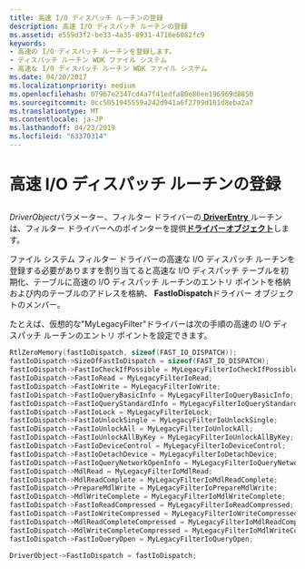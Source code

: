 ```yaml
---
title: 高速 I/O ディスパッチ ルーチンの登録
description: 高速 I/O ディスパッチ ルーチンの登録
ms.assetid: e559d3f2-be33-4a35-8931-4716e6082fc9
keywords:
- 高速の I/O ディスパッチ ルーチンを登録します。
- ディスパッチ ルーチン WDK ファイル システム
- 高速な I/O ディスパッチ ルーチン WDK ファイル システム
ms.date: 04/20/2017
ms.localizationpriority: medium
ms.openlocfilehash: 07967e2347cd4a7f41edfa80e80ee196969d8850
ms.sourcegitcommit: 0cc5051945559a242d941a6f2799d161d8eba2a7
ms.translationtype: MT
ms.contentlocale: ja-JP
ms.lasthandoff: 04/23/2019
ms.locfileid: "63370314"
---
```

# <a name="registering-fast-io-dispatch-routines"></a>高速 I/O ディスパッチ ルーチンの登録


## <span id="ddk_registering_fast_io_dispatch_routines_if"></span><span id="DDK_REGISTERING_FAST_IO_DISPATCH_ROUTINES_IF"></span>


*DriverObject*パラメーター、フィルター ドライバーの[ **DriverEntry** ](https://msdn.microsoft.com/library/windows/hardware/ff544113)ルーチンは、フィルター ドライバーへのポインターを提供[**ドライバーオブジェクト**](https://msdn.microsoft.com/library/windows/hardware/ff544174)します。

ファイル システム フィルター ドライバーの高速な I/O ディスパッチ ルーチンを登録する必要がありますを割り当てると高速な I/O ディスパッチ テーブルを初期化、テーブルに高速の I/O ディスパッチ ルーチンのエントリ ポイントを格納および内のテーブルのアドレスを格納、 **FastIoDispatch**ドライバー オブジェクトのメンバー。

たとえば、仮想的な"MyLegacyFilter"ドライバーは次の手順の高速の I/O ディスパッチ ルーチンのエントリ ポイントを設定できます。

```cpp
RtlZeroMemory(fastIoDispatch, sizeof(FAST_IO_DISPATCH));
fastIoDispatch->SizeOfFastIoDispatch = sizeof(FAST_IO_DISPATCH);
fastIoDispatch->FastIoCheckIfPossible = MyLegacyFilterIoCheckIfPossible;
fastIoDispatch->FastIoRead = MyLegacyFilterIoRead;
fastIoDispatch->FastIoWrite = MyLegacyFilterIoWrite;
fastIoDispatch->FastIoQueryBasicInfo = MyLegacyFilterIoQueryBasicInfo;
fastIoDispatch->FastIoQueryStandardInfo = MyLegacyFilterIoQueryStandardInfo;
fastIoDispatch->FastIoLock = MyLegacyFilterIoLock;
fastIoDispatch->FastIoUnlockSingle = MyLegacyFilterIoUnlockSingle;
fastIoDispatch->FastIoUnlockAll = MyLegacyFilterIoUnlockAll;
fastIoDispatch->FastIoUnlockAllByKey = MyLegacyFilterIoUnlockAllByKey;
fastIoDispatch->FastIoDeviceControl = MyLegacyFilterIoDeviceControl;
fastIoDispatch->FastIoDetachDevice = MyLegacyFilterIoDetachDevice;
fastIoDispatch->FastIoQueryNetworkOpenInfo = MyLegacyFilterIoQueryNetworkOpenInfo;
fastIoDispatch->MdlRead = MyLegacyFilterIoMdlRead;
fastIoDispatch->MdlReadComplete = MyLegacyFilterIoMdlReadComplete;
fastIoDispatch->PrepareMdlWrite = MyLegacyFilterIoPrepareMdlWrite;
fastIoDispatch->MdlWriteComplete = MyLegacyFilterIoMdlWriteComplete;
fastIoDispatch->FastIoReadCompressed = MyLegacyFilterIoReadCompressed;
fastIoDispatch->FastIoWriteCompressed = MyLegacyFilterIoWriteCompressed;
fastIoDispatch->MdlReadCompleteCompressed = MyLegacyFilterIoMdlReadCompleteCompressed;
fastIoDispatch->MdlWriteCompleteCompressed = MyLegacyFilterIoMdlWriteCompleteCompressed;
fastIoDispatch->FastIoQueryOpen = MyLegacyFilterIoQueryOpen;

DriverObject->FastIoDispatch = fastIoDispatch;
```

 

 




